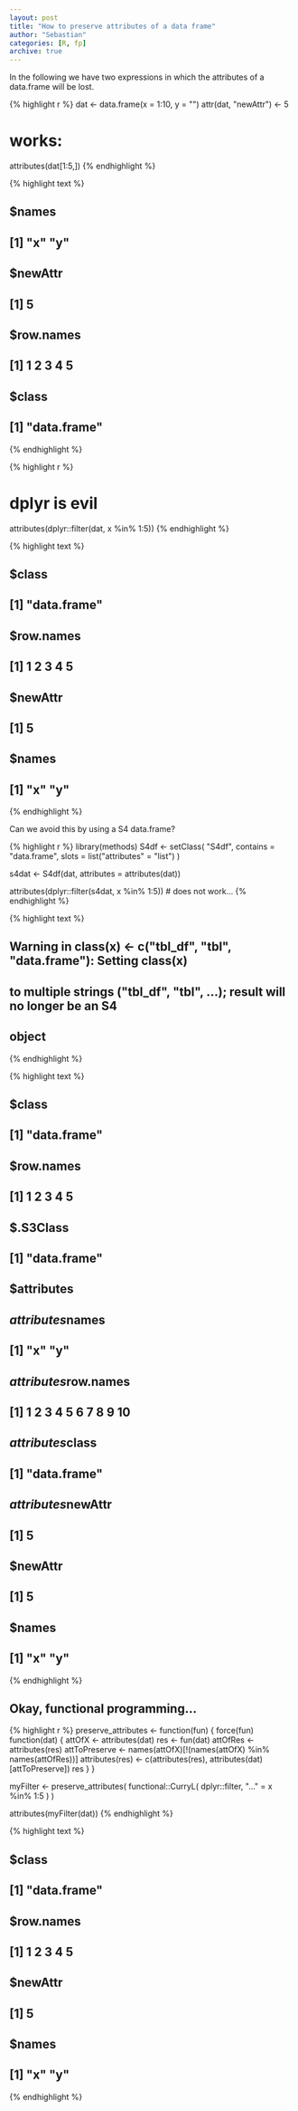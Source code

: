 ```yaml
---
layout: post
title: "How to preserve attributes of a data frame"
author: "Sebastian"
categories: [R, fp]
archive: true
---
```


In the following we have two expressions in which the attributes of a data.frame will be lost.


{% highlight r %}
dat <- data.frame(x = 1:10, y = "")
attr(dat, "newAttr") <- 5

# works:
attributes(dat[1:5,])
{% endhighlight %}



{% highlight text %}
## $names
## [1] "x" "y"
## 
## $newAttr
## [1] 5
## 
## $row.names
## [1] 1 2 3 4 5
## 
## $class
## [1] "data.frame"
{% endhighlight %}



{% highlight r %}
# dplyr is evil
attributes(dplyr::filter(dat, x %in% 1:5))
{% endhighlight %}



{% highlight text %}
## $class
## [1] "data.frame"
## 
## $row.names
## [1] 1 2 3 4 5
## 
## $newAttr
## [1] 5
## 
## $names
## [1] "x" "y"
{% endhighlight %}


Can we avoid this by using a S4 data.frame?


{% highlight r %}
library(methods)
S4df <- setClass(
    "S4df",
    contains = "data.frame",
    slots = list("attributes" = "list")
    )

s4dat <- S4df(dat, attributes = attributes(dat))

attributes(dplyr::filter(s4dat, x %in% 1:5)) # does not work...
{% endhighlight %}



{% highlight text %}
## Warning in class(x) <- c("tbl_df", "tbl", "data.frame"): Setting class(x)
## to multiple strings ("tbl_df", "tbl", ...); result will no longer be an S4
## object
{% endhighlight %}



{% highlight text %}
## $class
## [1] "data.frame"
## 
## $row.names
## [1] 1 2 3 4 5
## 
## $.S3Class
## [1] "data.frame"
## 
## $attributes
## $attributes$names
## [1] "x" "y"
## 
## $attributes$row.names
##  [1]  1  2  3  4  5  6  7  8  9 10
## 
## $attributes$class
## [1] "data.frame"
## 
## $attributes$newAttr
## [1] 5
## 
## 
## $newAttr
## [1] 5
## 
## $names
## [1] "x" "y"
{% endhighlight %}


## Okay, functional programming...


{% highlight r %}
preserve_attributes <- function(fun) {
    force(fun)
    function(dat) {
        attOfX <- attributes(dat)
        res <- fun(dat)
        attOfRes <- attributes(res)
        attToPreserve <- names(attOfX)[!(names(attOfX) %in% names(attOfRes))]
        attributes(res) <- c(attributes(res), attributes(dat)[attToPreserve])
        res
    }
}

myFilter <- preserve_attributes(
    functional::CurryL(
        dplyr::filter, "..." = x %in% 1:5
        )
    )

attributes(myFilter(dat))
{% endhighlight %}



{% highlight text %}
## $class
## [1] "data.frame"
## 
## $row.names
## [1] 1 2 3 4 5
## 
## $newAttr
## [1] 5
## 
## $names
## [1] "x" "y"
{% endhighlight %}
